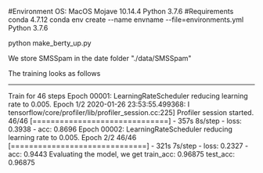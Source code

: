 #Environment
OS: MacOS Mojave 10.14.4
Python 3.7.6
#Requirements
conda 4.7.12
conda env create --name envname --file=environments.yml
Python 3.7.6

python make_berty_up.py

We store SMSSpam in the date folder
"./data/SMSSpam"

The training looks as follows
_________________________________________________________________
Train for 46 steps
Epoch 00001: LearningRateScheduler reducing learning rate to 0.005.
Epoch 1/2
2020-01-26 23:53:55.499368: I tensorflow/core/profiler/lib/profiler_session.cc:225] Profiler session started.
46/46 [==============================] - 357s 8s/step - loss: 0.3938 - acc: 0.8696
Epoch 00002: LearningRateScheduler reducing learning rate to 0.005.
Epoch 2/2
46/46 [==============================] - 321s 7s/step - loss: 0.2327 - acc: 0.9443
Evaluating the model, we get
train_acc: 0.96875
test_acc: 0.96875

